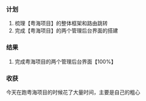 ### 计划

1. 梳理【粤海项目】的整体框架和路由跳转
2. 完成【粤海项目】的两个管理后台界面的搭建

### 结果

1. 完成粤海项目的两个管理后台界面【100%】



### 收获

今天在跑粤海项目的时候花了大量时间，主要是自己的粗心